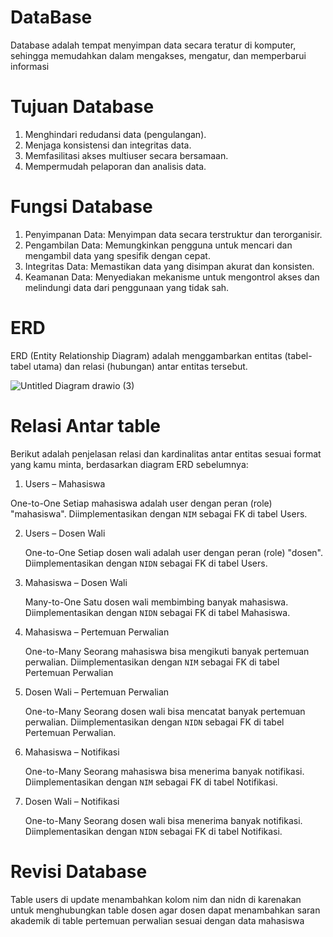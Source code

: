 # DataBase
Database adalah tempat menyimpan data secara teratur di komputer, sehingga memudahkan dalam mengakses, mengatur, dan memperbarui informasi

# Tujuan Database
1. Menghindari redudansi data (pengulangan).
2. Menjaga konsistensi dan integritas data.
3. Memfasilitasi akses multiuser secara bersamaan.
4. Mempermudah pelaporan dan analisis data.

# Fungsi Database
1. Penyimpanan Data: Menyimpan data secara terstruktur dan terorganisir.
2. Pengambilan Data: Memungkinkan pengguna untuk mencari dan mengambil data yang spesifik dengan cepat.
3. Integritas Data: Memastikan data yang disimpan akurat dan konsisten.
4. Keamanan Data: Menyediakan mekanisme untuk mengontrol akses dan melindungi data dari penggunaan yang tidak sah.

# ERD
ERD (Entity Relationship Diagram) adalah menggambarkan entitas (tabel-tabel utama) dan relasi (hubungan) antar entitas tersebut.

![Untitled Diagram drawio (3)](https://github.com/user-attachments/assets/0a1cbbd6-e25d-4bb1-be31-d061ce8a0d9d)

# Relasi Antar table
Berikut adalah penjelasan relasi dan kardinalitas antar entitas sesuai format yang kamu minta, berdasarkan diagram ERD sebelumnya:


1. Users – Mahasiswa

  One-to-One
   Setiap mahasiswa adalah user dengan peran (role) "mahasiswa".
   Diimplementasikan dengan `NIM` sebagai FK di tabel Users.

2. Users – Dosen Wali

   One-to-One
    Setiap dosen wali adalah user dengan peran (role) "dosen".
    Diimplementasikan dengan `NIDN` sebagai FK di tabel Users.

3. Mahasiswa – Dosen Wali

   Many-to-One
    Satu dosen wali membimbing banyak mahasiswa.
    Diimplementasikan dengan `NIDN` sebagai FK di tabel Mahasiswa.

4. Mahasiswa – Pertemuan Perwalian

   One-to-Many
    Seorang mahasiswa bisa mengikuti banyak pertemuan perwalian.
    Diimplementasikan dengan `NIM` sebagai FK di tabel Pertemuan Perwalian


5. Dosen Wali – Pertemuan Perwalian

   One-to-Many
    Seorang dosen wali bisa mencatat banyak pertemuan perwalian.
    Diimplementasikan dengan `NIDN` sebagai FK di tabel Pertemuan Perwalian.

6. Mahasiswa – Notifikasi

   One-to-Many
    Seorang mahasiswa bisa menerima banyak notifikasi.
    Diimplementasikan dengan `NIM` sebagai FK di tabel Notifikasi.

7. Dosen Wali – Notifikasi

   One-to-Many
    Seorang dosen wali bisa menerima banyak notifikasi.
    Diimplementasikan dengan `NIDN` sebagai FK di tabel Notifikasi.


# Revisi Database
Table users di update menambahkan kolom nim dan nidn di karenakan untuk menghubungkan table dosen agar dosen dapat menambahkan saran akademik di table pertemuan perwalian sesuai dengan data mahasiswa




